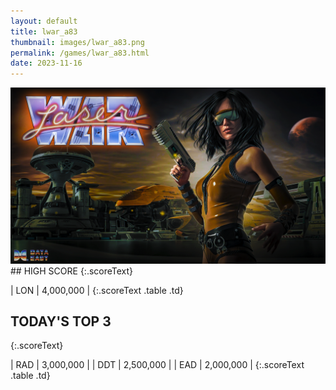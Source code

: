 ```yaml
---
layout: default
title: lwar_a83
thumbnail: images/lwar_a83.png
permalink: /games/lwar_a83.html
date: 2023-11-16
---
```


<img src="../images/lwar_a83.png" class="gameThumbnail img-fluid mx-auto align-middle">
## HIGH SCORE
{:.scoreText}

| LON | 4,000,000 | 
{:.scoreText .table .td}

## TODAY'S TOP 3
{:.scoreText}

| RAD | 3,000,000 | 
| DDT | 2,500,000 | 
| EAD | 2,000,000 | 
{:.scoreText .table .td}
